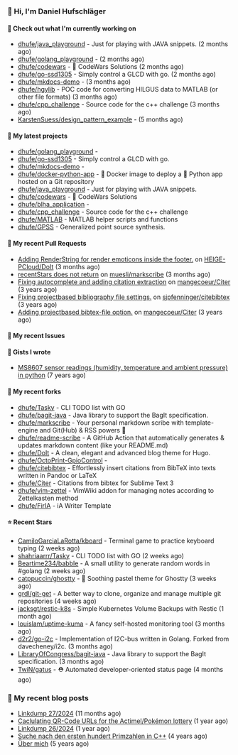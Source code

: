 ### 👋 Hi, I'm Daniel Hufschläger


#### 👷 Check out what I'm currently working on


- [dhufe/java_playground](https://github.com/dhufe/java_playground) - Just for playing with JAVA snippets. (2 months ago)
- [dhufe/golang_playground](https://github.com/dhufe/golang_playground) -  (2 months ago)
- [dhufe/codewars](https://github.com/dhufe/codewars) - 🍻 CodeWars Solutions (2 months ago)
- [dhufe/go-ssd1305](https://github.com/dhufe/go-ssd1305) - Simply control a GLCD with go. (2 months ago)
- [dhufe/mkdocs-demo](https://github.com/dhufe/mkdocs-demo) -  (3 months ago)
- [dhufe/hgylib](https://github.com/dhufe/hgylib) - POC code for converting HILGUS data to MATLAB (or other file formats) (3 months ago)
- [dhufe/cpp_challenge](https://github.com/dhufe/cpp_challenge) - Source code for the c++ challenge (3 months ago)
- [KarstenSuess/design_pattern_example](https://github.com/KarstenSuess/design_pattern_example) -  (5 months ago)

#### 🌱 My latest projects


- [dhufe/golang_playground](https://github.com/dhufe/golang_playground) - 
- [dhufe/go-ssd1305](https://github.com/dhufe/go-ssd1305) - Simply control a GLCD with go.
- [dhufe/mkdocs-demo](https://github.com/dhufe/mkdocs-demo) - 
- [dhufe/docker-python-app](https://github.com/dhufe/docker-python-app) - 🐳 Docker image to deploy a 🐍 Python app hosted on a Git repository
- [dhufe/java_playground](https://github.com/dhufe/java_playground) - Just for playing with JAVA snippets.
- [dhufe/codewars](https://github.com/dhufe/codewars) - 🍻 CodeWars Solutions
- [dhufe/blha_application](https://github.com/dhufe/blha_application) - 
- [dhufe/cpp_challenge](https://github.com/dhufe/cpp_challenge) - Source code for the c++ challenge
- [dhufe/MATLAB](https://github.com/dhufe/MATLAB) - MATLAB helper scripts and functions
- [dhufe/GPSS](https://github.com/dhufe/GPSS) - Generalized point source synthesis.

#### 🔨 My recent Pull Requests

- [Adding RenderString for render emoticons inside the footer.](https://github.com/HEIGE-PCloud/DoIt/pull/1446) on [HEIGE-PCloud/DoIt](https://github.com/HEIGE-PCloud/DoIt) (3 months ago)
- [recentStars does not return](https://github.com/muesli/markscribe/pull/99) on [muesli/markscribe](https://github.com/muesli/markscribe) (3 months ago)
- [Fixing autocomplete and adding citation extraction](https://github.com/mangecoeur/Citer/pull/43) on [mangecoeur/Citer](https://github.com/mangecoeur/Citer) (3 years ago)
- [Fixing projectbased bibliography file settings.](https://github.com/sjpfenninger/citebibtex/pull/20) on [sjpfenninger/citebibtex](https://github.com/sjpfenninger/citebibtex) (3 years ago)
- [Adding projectbased bibtex-file option.](https://github.com/mangecoeur/Citer/pull/42) on [mangecoeur/Citer](https://github.com/mangecoeur/Citer) (3 years ago)

#### 🔨 My recent Issues


#### 📓 Gists I wrote

- [MS8607 sensor readings (humidity, temperature and ambient pressure) in python](https://gist.github.com/e536efcbcf6dde544f20d1cade238dc3) (7 years ago)

#### 🍴 My recent forks

- [dhufe/Tasky](https://github.com/dhufe/Tasky) - CLI TODO list with GO
- [dhufe/bagit-java](https://github.com/dhufe/bagit-java) - Java library to support the BagIt specification.
- [dhufe/markscribe](https://github.com/dhufe/markscribe) - Your personal markdown scribe with template-engine and Git(Hub) & RSS powers 📜
- [dhufe/readme-scribe](https://github.com/dhufe/readme-scribe) - A GitHub Action that automatically generates & updates markdown content (like your README.md)
- [dhufe/DoIt](https://github.com/dhufe/DoIt) - A clean, elegant and advanced blog theme for Hugo.
- [dhufe/OctoPrint-GpioControl](https://github.com/dhufe/OctoPrint-GpioControl) - 
- [dhufe/citebibtex](https://github.com/dhufe/citebibtex) - Effortlessly insert citations from BibTeX into texts written in Pandoc or LaTeX
- [dhufe/Citer](https://github.com/dhufe/Citer) -  Citations from bibtex for Sublime Text 3
- [dhufe/vim-zettel](https://github.com/dhufe/vim-zettel) - VimWiki addon for managing notes according to Zettelkasten method
- [dhufe/FirIA](https://github.com/dhufe/FirIA) - iA Writer Template

#### ⭐ Recent Stars

- [CamiloGarciaLaRotta/kboard](https://github.com/CamiloGarciaLaRotta/kboard) - Terminal game to practice keyboard typing (2 weeks ago)
- [shahriaarrr/Tasky](https://github.com/shahriaarrr/Tasky) - CLI TODO list with GO (2 weeks ago)
- [Beartime234/babble](https://github.com/Beartime234/babble) - A small utility to generate random words in #golang (2 weeks ago)
- [catppuccin/ghostty](https://github.com/catppuccin/ghostty) - 👻 Soothing pastel theme for Ghostty (3 weeks ago)
- [grdl/git-get](https://github.com/grdl/git-get) - A better way to clone, organize and manage multiple git repositories (4 weeks ago)
- [jacksgt/restic-k8s](https://github.com/jacksgt/restic-k8s) - Simple Kubernetes Volume Backups with Restic (1 month ago)
- [louislam/uptime-kuma](https://github.com/louislam/uptime-kuma) - A fancy self-hosted monitoring tool (3 months ago)
- [d2r2/go-i2c](https://github.com/d2r2/go-i2c) - Implementation of I2C-bus written in Golang. Forked from davecheney/i2c. (3 months ago)
- [LibraryOfCongress/bagit-java](https://github.com/LibraryOfCongress/bagit-java) - Java library to support the BagIt specification. (3 months ago)
- [TwiN/gatus](https://github.com/TwiN/gatus) - ⛑ Automated developer-oriented status page (4 months ago)

### 📝 My recent blog posts


- [Linkdump 27/2024](https://hufschlaeger.net/blog/2024/07/07/linkdump-27/2024/) (11 months ago)
- [Caclulating QR-Code URLs for the Actimel/Pokémon lottery](https://hufschlaeger.net/blog/2024/06/14/caclulating-qr-code-urls-for-the-actimel/pok%C3%A9mon-lottery/) (1 year ago)
- [Linkdump 26/2024](https://hufschlaeger.net/blog/2024/05/10/linkdump-26/2024/) (1 year ago)
- [Suche nach den ersten hundert Primzahlen in C++](https://hufschlaeger.net/blog/2020/10/09/suche-nach-den-ersten-hundert-primzahlen-in-c-/) (4 years ago)
- [Über mich](https://hufschlaeger.net/about/) (5 years ago)
